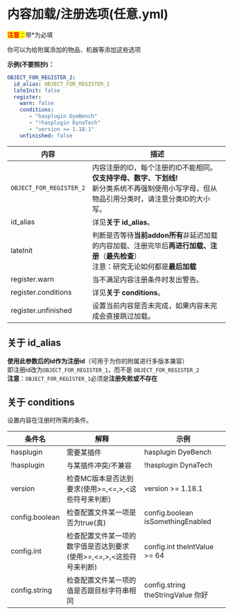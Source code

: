 # 内容加载/注册选项(任意.yml)

<mark style="color:red;">**注意：**</mark>带\*为必填

你可以为给附属添加的物品、机器等添加这些选项

**示例(不要照抄)：**

```yaml
OBJECT_FOR_REGISTER_2:
  id_alias: OBJECT_FOR_REGISTER_1
  lateInit: false
  register:
    warn: false
    conditions:
       - "hasplugin DyeBench"
       - "!hasplugin DynaTech"
       - "version >= 1.18.1"
    unfinished: false
```

| 内容 | 描述 |
| -------- | -------- |
| `OBJECT_FOR_REGISTER_2` | 内容注册的ID，每个注册的ID不能相同。<br>**仅支持字母、数字、下划线!**<br>新分类系统不再强制使用小写字母，但从物品引用分类时，请注意分类ID的大小写。 |
| id_alias | 详见**关于 id_alias**。 |
| lateInit | 判断是否等待**当前addon所有**非延迟加载的内容加载、注册完毕后**再进行加载、注册**（**最先检查**）<br>注意：研究无论如何都是**最后加载** |
| register.warn | 当不满足内容注册条件时发出警告。 |
| register.conditions | 详见**关于 conditions**。 |
| register.unfinished | 设置当前内容是否未完成，如果内容未完成会直接跳过加载。 |

## 关于 id_alias

**使用此参数后的id作为注册id**（可用于为你的附属进行多版本兼容）
<br>即注册id改为`OBJECT_FOR_REGISTER_1`，而不是 `OBJECT_FOR_REGISTER_2`
<br>**注意**：`OBJECT_FOR_REGISTER_1`必须是**注册失败或不存在**

## 关于 conditions

设置内容在注册时所需的条件。

| 条件名        | 解释      | 示例                   |
| ---------- | ------- | -------------------- |
| hasplugin  | 需要某插件   | hasplugin DyeBench   |
| !hasplugin | 与某插件冲突/不兼容 | !hasplugin DynaTech |
| version | 检查MC版本是否达到要求(使用>=,<=,>,<这些符号来判断) | version >= 1.18.1 |
| config.boolean | 检查配置文件某一项是否为true(真) | config.boolean isSomethingEnabled |
| config.int | 检查配置文件某一项的数字值是否达到要求(使用>=,<=,>,<这些符号来判断) | config.int theIntValue >= 64 |
| config.string | 检查配置文件某一项的值是否跟目标字符串相同 | config.string theStringValue 你好 |